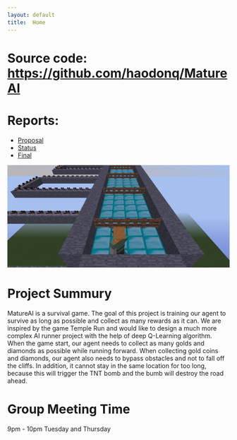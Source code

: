 ```yaml
---
layout: default
title:  Home
---
```


# Source code: https://github.com/haodonq/MatureAI

# Reports:
- [Proposal](proposal.html)
- [Status](status.html)
- [Final](final.html)

<img width="1000" alt="ppo trainer - graph" src="cover.png">

# Project Summury
MatureAI is a survival game. The goal of this project is training our agent to survive as long as possible and collect as many rewards as it can. We are inspired by the game Temple Run and would like to design a much more complex AI runner project with the help of deep Q-Learning algorithm. 
When the game start, our agent needs to collect as many golds and diamonds as possible while running forward. When collecting gold coins and diamonds, our agent also needs to bypass obstacles and not to fall off the cliffs. In addition, it cannot stay in the same location for too long, because this will trigger the TNT bomb and the bumb will destroy the road ahead. 


# Group Meeting Time
9pm - 10pm Tuesday and Thursday


[quickref]: https://github.com/mundimark/quickrefs/blob/master/HTML.md

